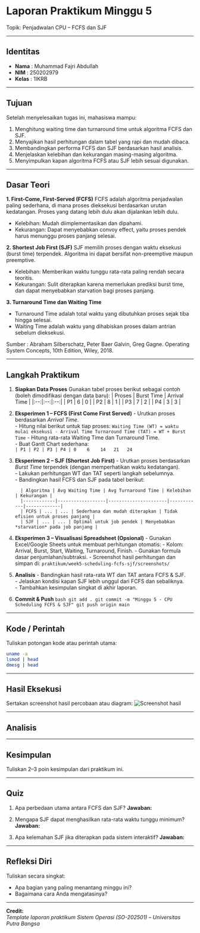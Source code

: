 
# Laporan Praktikum Minggu 5
Topik: Penjadwalan CPU – FCFS dan SJF

---

## Identitas
- **Nama**  : Muhammad Fajri Abdullah 
- **NIM**   : 250202979
- **Kelas** : 1IKRB

---

## Tujuan  

Setelah menyelesaikan tugas ini, mahasiswa mampu:
1. Menghitung waiting time dan turnaround time untuk algoritma FCFS dan SJF.
2. Menyajikan hasil perhitungan dalam tabel yang rapi dan mudah dibaca.
3. Membandingkan performa FCFS dan SJF berdasarkan hasil analisis.
4. Menjelaskan kelebihan dan kekurangan masing-masing algoritma.
5. Menyimpulkan kapan algoritma FCFS atau SJF lebih sesuai digunakan.
   
---

## Dasar Teori

**1. First-Come, First-Served (FCFS)** 
FCFS adalah algoritma penjadwalan paling sederhana, di mana proses dieksekusi berdasarkan urutan kedatangan. Proses yang datang lebih dulu akan dijalankan lebih dulu.
- Kelebihan: Mudah diimplementasikan dan dipahami.
- Kekurangan: Dapat menyebabkan convoy effect, yaitu proses pendek harus menunggu proses panjang selesai.

**2. Shortest Job First (SJF)**
SJF memilih proses dengan waktu eksekusi (burst time) terpendek. Algoritma ini dapat bersifat non-preemptive maupun preemptive.
- Kelebihan: Memberikan waktu tunggu rata-rata paling rendah secara teoritis.
- Kekurangan: Sulit diterapkan karena memerlukan prediksi burst time, dan dapat menyebabkan starvation bagi proses panjang.

**3. Turnaround Time dan Waiting Time**
- Turnaround Time adalah total waktu yang dibutuhkan proses sejak tiba hingga selesai.
- Waiting Time adalah waktu yang dihabiskan proses dalam antrian sebelum dieksekusi.

Sumber : Abraham Silberschatz, Peter Baer Galvin, Greg Gagne. Operating System Concepts, 10th Edition, Wiley, 2018.

---

## Langkah Praktikum

1. **Siapkan Data Proses**
       Gunakan tabel proses berikut sebagai contoh (boleh dimodifikasi dengan data baru):
       | Proses | Burst Time | Arrival Time |
       |:--:|:--:|:--:|
       | P1 | 6 | 0 |
       | P2 | 8 | 1 |
       | P3 | 7 | 2 |
       | P4 | 3 | 3 |

2. **Eksperimen 1 – FCFS (First Come First Served)**
       - Urutkan proses berdasarkan *Arrival Time*.  
       - Hitung nilai berikut untuk tiap proses:
         ```
         Waiting Time (WT) = waktu mulai eksekusi - Arrival Time
         Turnaround Time (TAT) = WT + Burst Time
         ```
       - Hitung rata-rata Waiting Time dan Turnaround Time.  
       - Buat Gantt Chart sederhana:  
         ```
         | P1 | P2 | P3 | P4 |
         0    6    14   21   24
         ```

3. **Eksperimen 2 – SJF (Shortest Job First)**
       - Urutkan proses berdasarkan *Burst Time* terpendek (dengan memperhatikan waktu kedatangan).  
       - Lakukan perhitungan WT dan TAT seperti langkah sebelumnya.  
       - Bandingkan hasil FCFS dan SJF pada tabel berikut:

         | Algoritma | Avg Waiting Time | Avg Turnaround Time | Kelebihan | Kekurangan |
         |------------|------------------|----------------------|------------|-------------|
         | FCFS | ... | ... | Sederhana dan mudah diterapkan | Tidak efisien untuk proses panjang |
         | SJF | ... | ... | Optimal untuk job pendek | Menyebabkan *starvation* pada job panjang |

4. **Eksperimen 3 – Visualisasi Spreadsheet (Opsional)**
       - Gunakan Excel/Google Sheets untuk membuat perhitungan otomatis:
       - Kolom: Arrival, Burst, Start, Waiting, Turnaround, Finish.
       - Gunakan formula dasar penjumlahan/subtraksi.
       - Screenshot hasil perhitungan dan simpan di:
         ```
         praktikum/week5-scheduling-fcfs-sjf/screenshots/
         ```

5. **Analisis**
       - Bandingkan hasil rata-rata WT dan TAT antara FCFS & SJF.  
       - Jelaskan kondisi kapan SJF lebih unggul dari FCFS dan sebaliknya.  
       - Tambahkan kesimpulan singkat di akhir laporan.

6. **Commit & Push**
       ```bash
       git add .
       git commit -m "Minggu 5 - CPU Scheduling FCFS & SJF"
       git push origin main
       ```

---

## Kode / Perintah
Tuliskan potongan kode atau perintah utama:
```bash
uname -a
lsmod | head
dmesg | head
```

---

## Hasil Eksekusi
Sertakan screenshot hasil percobaan atau diagram:
![Screenshot hasil](screenshots/example.png)

---

## Analisis

---

## Kesimpulan
Tuliskan 2–3 poin kesimpulan dari praktikum ini.

---

## Quiz
1. Apa perbedaan utama antara FCFS dan SJF?
   **Jawaban:**
   
2. Mengapa SJF dapat menghasilkan rata-rata waktu tunggu minimum?
   **Jawaban:**
   
3. Apa kelemahan SJF jika diterapkan pada sistem interaktif?
   **Jawaban:**  



---

## Refleksi Diri
Tuliskan secara singkat:
- Apa bagian yang paling menantang minggu ini?  
- Bagaimana cara Anda mengatasinya?  

---

**Credit:**  
_Template laporan praktikum Sistem Operasi (SO-202501) – Universitas Putra Bangsa_
